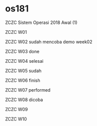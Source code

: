 # os181
ZCZC Sistem Operasi 2018 Awal (1)

ZCZC W01

ZCZC W02 sudah mencoba demo week02

ZCZC W03 done

ZCZC W04 selesai

ZCZC W05 sudah

ZCZC W06 finish

ZCZC W07 performed

ZCZC W08 dicoba

ZCZC W09 

ZCZC W10
